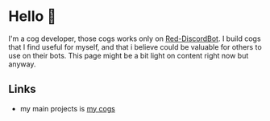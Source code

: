 # Hello 👋
I'm a cog developer, those cogs works only on [Red-DiscordBot](https://github.com/Cog-Creators/Red-DiscordBot). I build cogs that I find useful for myself, and that i believe could be valuable for others to use on their bots. This page might be a bit light on content right now but anyway. 

## Links
- my main projects is [my cogs](https://github.com/ltzmax/maxcogs)
